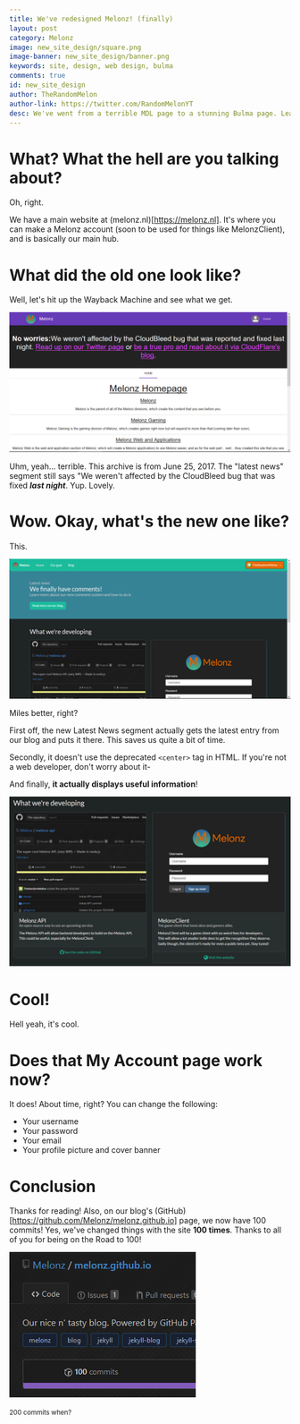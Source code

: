 ```yaml
---
title: We've redesigned Melonz! (finally)
layout: post
category: Melonz
image: new_site_design/square.png
image-banner: new_site_design/banner.png
keywords: site, design, web design, bulma
comments: true
id: new_site_design
author: TheRandomMelon
author-link: https://twitter.com/RandomMelonYT
desc: We've went from a terrible MDL page to a stunning Bulma page. Learn more here.
---
```


# What? What the hell are you talking about?
Oh, right.

We have a main website at (melonz.nl)[https://melonz.nl]. It's where you can make a Melonz account (soon to be used for things like MelonzClient), and is basically our main hub.

# What did the old one look like?
Well, let's hit up the Wayback Machine and see what we get.

![Old website](/img/posts/new_site_design/oldweb.png)

Uhm, yeah... terrible.
This archive is from June 25, 2017. The "latest news" segment still says "We weren't affected by the CloudBleed bug that was fixed _**last night**_. Yup. Lovely.

# Wow. Okay, what's the new one like?
This.

![Newer and better website](/img/posts/new_site_design/newweb.png)

Miles better, right?

First off, the new Latest News segment actually gets the latest entry from our blog and puts it there. This saves us quite a bit of time.

Secondly, it doesn't use the deprecated ``<center>`` tag in HTML. If you're not a web developer, don't worry about it-

And finally, **it actually displays useful information**!

![What we're developing](/img/posts/new_site_design/developing.png)

# Cool!
Hell yeah, it's cool.

# Does that My Account page work now?
It does! About time, right? You can change the following:

- Your username
- Your password
- Your email
- Your profile picture and cover banner

# Conclusion
Thanks for reading! Also, on our blog's (GitHub)[https://github.com/Melonz/melonz.github.io] page, we now have 100 commits! Yes, we've changed things with the site **100 times**. Thanks to all of you for being on the Road to 100!

![100 commits!](/img/posts/new_site_design/100commits.png)

<small>200 commits when?</small>